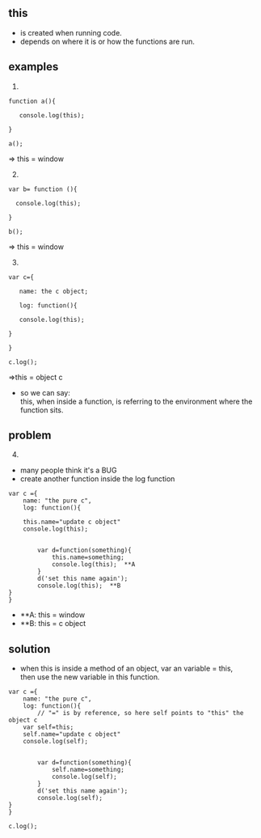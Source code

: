 ## this

- is created when running code.
- depends on where it is or how the functions are run.


## examples

1.
```
function a(){

   console.log(this);

}

a();   
```
=> this = window

2.
```
var b= function (){

  console.log(this);

}

b();
```
=> this = window

3.
```
var c={

   name: the c object;

   log: function(){

   console.log(this);

}

}

c.log();
```
=>this = object c

- so we can say:   
this, when inside a function, is referring to the environment where the function sits.

## problem

4.
- many people think it's a BUG
- create another function inside the log function

```
var c ={
    name: "the pure c",
    log: function(){
    
    this.name="update c object"
    console.log(this);
        
        
        var d=function(something){
            this.name=something;
            console.log(this);  **A
        }
        d('set this name again');
        console.log(this);  **B
}
}
```
- **A: this = window
- **B: this = c object

## solution

- when this is inside a method of an object, var an variable = this,  
then use the new variable in this function.

```
var c ={
    name: "the pure c",
    log: function(){
        // "=" is by reference, so here self points to "this" the object c
    var self=this;
    self.name="update c object"
    console.log(self);
        
        
        var d=function(something){
            self.name=something;
            console.log(self);
        }
        d('set this name again');
        console.log(self);
}
}

c.log();
```

